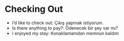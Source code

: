 
# Checking Out

- I’d like to check out: Çıkış yapmak istiyorum.
- Is there anything to pay?: Ödenecek bir şey var mı?
- I enjoyed my stay: Konaklamamdan memnun kaldım
